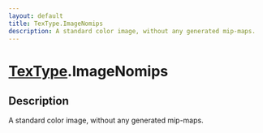 ```yaml
---
layout: default
title: TexType.ImageNomips
description: A standard color image, without any generated mip-maps.
---
```

# [TexType]({{site.url}}/Pages/Reference/TexType.html).ImageNomips

## Description
A standard color image, without any generated mip-maps.

